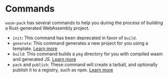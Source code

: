 # Commands

`wasm-pack` has several commands to help you during the process of building
a Rust-generated WebAssembly project.

- `init`: This command has been deprecated in favor of `build`.
- `generate`: This command generates a new project for you using a template. [Learn more][generate]
- `build`: This command builds a `pkg` directory for you with compiled wasm and generated JS. [Learn more][build]
- `pack` and `publish`: These command will create a tarball, and optionally publish it to a registry, such as npm. [Learn more][pack-pub]

[build]: ./build.html
[generate]: ./generate.html
[pack-pub]: ./pack-and-publish.html
